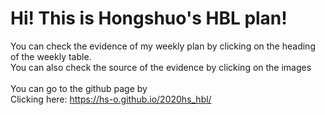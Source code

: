 <h1>Hi! This is Hongshuo's HBL plan!</h1>

You can check the evidence of my weekly plan by clicking on the heading of the weekly table. <br/>
You can also check the source of the evidence by clicking on the images<br/><br/>
You can go to the github page by <br/>
Clicking here: https://hs-o.github.io/2020hs_hbl/
